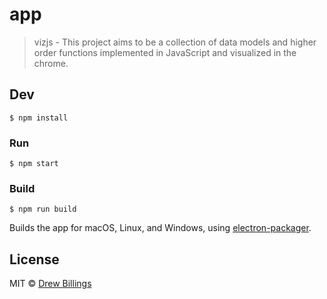 # app

> vizjs - This project aims to be a collection of data models and higher order functions implemented in JavaScript and visualized in the chrome.


## Dev

```
$ npm install
```

### Run

```
$ npm start
```

### Build

```
$ npm run build
```

Builds the app for macOS, Linux, and Windows, using [electron-packager](https://github.com/electron-userland/electron-packager).


## License

MIT © [Drew Billings](http://drewbillings.net)